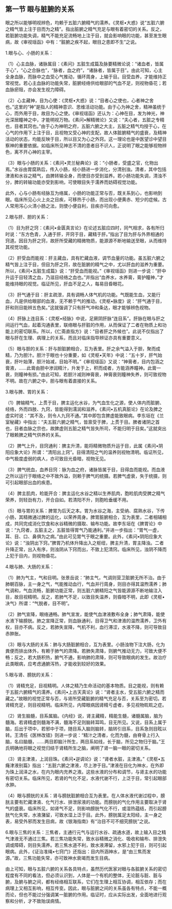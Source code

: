 ## 第一节 眼与脏腑的关系

眼之所以能够明视辨色，均赖于五脏六腑精气的濡养。《灵枢•大惑》说“五脏六腑之精气皆上注于目而为之精”。指出脏腑之精气充足与眼有着密切的关系。反之，若脏腑功能失调，精气不能充足流畅地上注于目，就会影响眼的功能，甚至发生眼病，故《审视瑶函》中有：“脏腑之疾不起，眼目之患即不生”之说。

1.眼与心、小肠的关系：

（1）心主血脉，诸脉属目：《素问》五脏生成篇及脉要精微论说：“诸血者，皆属于心”，“心之合脉也”，“脉者，血之府”，“诸脉者，皆属于目”。由此可知，心主全身血脉，而脉中之血受心气推动，循环周身，上输于目。目受血养，才能维持正常视觉。若心主血脉的功能失常，脏腑经络供给眼部的气血不足，则视物昏花；若血脉瘀阻，亦会发生视力障碍。

（2）心主藏神，目为心使：《灵枢•大惑》说：“目者心之使也，心者神之舍也。”这里的“神”是指人的精神意识、思维活动功能。由于心为神之舍，精神虽统于心，而外用于目，故目为心之使。《审视瑶函》还认为：心神在目，发为神光，神光深居瞳神之中，才能明视万物。《素问•解精微论》又说：“夫心者，五脏之专精也，目者其窍也。”由于心为神明之府，五脏六腑之大主，五脏之精气均授于心，在心气的作用下上注于目，且视物又受心神的支配，故人体脏腑精气的盛衰，及精神活动的状态，均能反映于目，所以目又为心之外窍。这一理论也是中医望诊中望目察神的重要依据。如临床所见神志不清的患者目不识人，正说明了眼之能够视物辨色，离不开心神的主宰。

（3）眼与小肠的关系：《素问•灵兰秘典论》说：“小肠者，受盛之官，化物出焉。”水谷由胃腐熟后，传入小肠，经小肠进一步消化，分清别浊。清者，其中包括津液和水谷之精气，由脾转输全身，而使目亦受到滋养。若小肠功能失调，清浊不分，脾的转输功能亦受到影响，可使眼目失于濡养而妨碍视觉功能。

此外，心与小肠有经脉互为络属，小肠的功能正常与否，既关系到心，也影响到眼。临床所见心火上炎之目疾，可移热于小肠，而出现小便黄赤、短少的症候。古人常用泻心火清小肠之法，则使小便自利，目疾亦可向愈。

2.眼与肝、胆的关系：

（1）目为肝之窍：《素问•金匮真言论》在论述五脏应四时，同气相求，各有所归时说：“东方色青，入通于肝，开窍于目，藏精于肝。”指出了目为肝与外界相通的窍道。因目为肝之窍，故肝所受藏的精微物质，能源源不断地输送至眼，从而维持其视觉功能。

（2）肝受血而能视：肝主藏血，具有贮藏血液，调节血量的功能。虽五脏六腑之精气皆上注于目，但目为肝之窍，故在脏腑的精气之中，尤以肝血的滋养为重要。所以，《素问•五脏生成篇》说：“肝受血而能视。”《审视瑶函》则进一步说：“肝中升运于目轻清之血，乃滋目经络之血也。”并指出“血养水，水养膏，膏护瞳神，”才能维持眼的视觉。临证所见，肝血不足之人，每易目昏眼花。

（3）肝气通于目：肝主疏泄，具有调畅人体气机的功能。气既能生血，又能行血，凡是供给眼部的血液，无不赖于气的推动。《灵枢•脉度》说：“肝气通于目，肝和则目能辨五色矣。”这就强调了只有肝气冲和条达，眼才能够辨色视物。

（4）肝脉上连目系：《灵枢•经脉》中说，足厥阴肝脉“连目系”。肝脉在眼与肝之间运行气血，起着沟通表里，联络眼与肝脏的作用，从而保证了二者在物质上和功能上的密切联系。所以，《仁斋直指方》说：“目者肝之外候也”。此说不仅指出了眼与肝在生理、病理上的关系，而且对临床指导辨证亦具有重要意义。

（5）眼与胆的关系：肝与胆脏腑相合，互为表里。肝之余气溢入于胆，聚而成精，乃为胆汁。胆汁于眼也十分重要，如《灵枢•天年》中说：“五十岁，肝气始衰，肝叶始薄，胆汁始减，目始不明。”《审视瑶函》又说：“神膏者，目内包涵之膏液，……此膏由胆中渗润精汁，升发于上，积而成者，方能涵养瞳神。此膏一衰，则瞳神有损。”由此可知，若胆汁减则神膏衰，神膏衰则瞳神失养，则可致视物不明。故在六腑之中，胆与眼有着直接的关系。

3.眼与脾、胃的关系：

（1）脾输精气，上贯于目，脾主运化水谷，为气血生化之源，使人体内而脏腑、经络，外而四肢、九窍，皆能得到濡润和滋养。《素问•五机真脏论》在论及脾之虚实时说：“其不及，则令人九窍不通。”其中即包含脾虚能致眼病。李东垣在《兰室秘藏》中指出：“夫五脏六腑之精气，皆禀受于脾，上贯于目。脾者诸阴之首也，目者血脉之宗也，故脾虚则五脏之精气皆失所司，不能归明于目矣。”这就突出了眼赖脾之精气供养的关系。

（2）脾气上升，目窍通利：脾主升清，能将精微物质升运于目，此属《素问•阴阳应象大论》所谓：“清阳出上窍”。目得清阳之气的温养则视物清明。临证所见，中气极度虚弱的病人，亦可致目光昏暗，视物无见。

（3）脾气统血，血养目窍：脉为血之府，诸脉皆属于目，目得血而能视。而血液之所以运行于眼络之中不致外溢，则赖于脾气的统摄。若脾气虚衰，失于统摄，则可引起眼部出血的疾患。

（4）脾主肌肉，睑能开合：脾主运化水谷之精以生养肌肉，胞睑肌肉受脾之精气荣养，则轻劲有力，开合自如。若清阳不升，则胞睑垂缓不用。

（5）眼与胃的关系：脾胃为后天之本。胃为水谷之海，主受纳、腐熟水谷，下传小肠，其精微通过脾的运化，以荣养周身。脾胃脏腑相合，互为表里，二者相辅相成，共同完成消化饮食和水谷精微的摄取、输布功能。故李东垣在《脾胃论》中说：“九窍者，五脏主之，五脏皆得胃气乃能通利。”并进一步指出：“胃气一虚，耳、目、口、鼻俱为之病。”由此可见胃气于眼之重要。此外，《素问•阴阳应象大论》说：“浊阴出下窍。”脾胃乃机体升降出入之枢纽，脾主升清，胃主降浊。二者升降正常，出入有序，则浊阴从下窍而出，不致上犯清窍。临床所见，浊阴不降而上犯于目内，则视物昏花。

4.眼与肺、大肠的关系：

（1）肺为气主，气和目明。张景岳说：“肺主气，气调则营卫脏腑无所不治。由于肺朝百脉，主一身之气，气能推动血行，气血并行周身，则目亦得其温煦濡养；肺气调和，气血流畅，脏腑功能正常，则五脏六腑精阳之气皆能源源不断地输注入目，故目视精明。反之，若肺气不足，以致目失温养，则昏暗不明，此即《灵枢•决气》所谓：“气脱者，目不明”。

（2）肺气宣降，眼络通畅。肺气宣发，能使气血津液敷布全身；肺气肃降，能使水液下输膀胱。肺之宣降正常，则血脉通利，目得卫气和津液的温煦濡养，卫外有权，目亦不病。反之，若肺失宣降，气机不利，血行滞涩，水液不降，则可导致目赤肿胀。

（3）眼与大肠的关系：肺与大肠脏腑相合，互为表里。小肠浊物下注大肠，化为粪便而排出体外，有赖于肺气的肃降。若肺失肃降，则腑气推动无力，可致大便不畅；反之，若大肠积热，腑气不通，影响肺的肃降，则可导致眼病的发生。故治疗此类眼病，应考虑通腑泻热，才能收到较好的效果。

5.眼与肾、膀胱的关系：

（1）肾精充足，目视精明。人体之精乃生命活动的基本物质。目之能视，则有赖于五脏六腑精气的濡养。《素问•上古天真论》说：“肾者主水，受五脏六腑之精而藏之。”故眼的视觉正常与否，与肾所受藏脏腑的精气充足与否，关系至为密切。若肾精充足，则目视精明。临床所见，内障眼病因肾精亏虚者，多见视物䀮䀮之症。

（2）肾生脑髓，目系属脑。《内经》说，肾主藏精，精能生髓，诸髓属脑，脑为髓海。若肾精虚则髓海不满，髓海不足则脑转耳鸣，目无所见。又说，目系上属于脑，后出于项中，若邪中于项，随目系入脑则脑转，脑转引目系，目系急则目眩以转。王清任《医林改错》则进一步说：“精汁之清者，化而为髓，由脊骨上行入脑，名曰脑髓，……两目即脑汁所生，两目系如线，长于脑，所见之物归于脑。”王氏明确地将眼之视觉归结于肾精所生之脑，阐明了肾一脑一眼的密切关系。

（3）肾主津液，上润目珠。《素问•逆调论》说：“肾者水脏，主津液。”《灵枢•五癃津液别篇》指出：“五脏六腑之津液，尽上渗于目。”津液在目化为神水，在外即为珠上润泽之水，在内为眼内充养之液。这些水液的分布和调节，与肾主水的功能有密切关系。临床所见，若肾的气化不足，水液代谢不行，上泛于目，常引起眼部水肿。

（4）眼与膀胱的关系：肾与膀胱脏腑相合互为表里。在人体水液代谢过程中，膀胱主要有贮藏津液、化气行水、排泄尿液的功能。而膀胱的气化作用主要取决于肾气的盛衰。临床所见，如肾气不足，则影响膀胱气化不行，或湿热蕴结，而引起膀胱气化失常，水液潴留，可致水湿上泛于目。此外，膀胱属足太阳经，主一身之表，易受外邪而发生目病，故《银海指南》有“治目不可不细究膀胱”之说。

6.眼与三焦的关系：三焦者，主通行元气与运行水谷、疏通水道，故上输入目之精气津液无不通过三焦。若三焦功能失常，致水谷精微之消化、吸收和输布、排泄失调或障碍，则目失濡养。若三焦水道不利，致水液滞留，水邪上犯于目，则可引起眼病。此外，《证治准绳•七窍门》还指出：目内所涵神水，是“由三焦而发源。”故，三焦功能失常，亦可致神水衰竭而发生目病。

由上可知，眼与五脏六腑的关系各具特点，虽然历代医家对眼与各脏腑关系的密切程度有不同的看法，但必须认识到，人体是一个有机的整体，无论脏与脏、脏与腑，及腑与腑之间，都有经络相互联系，它们在生理上相互协调，相互依存；而在病理上又相互影响，相互传变。因此，眼与脏腑之间的关系虽各有特点，不能一概而论，但也不能过分强调某一脏腑的作用。临证时，应从实际出发，全面地进行观察和分析，才不致贻误病情。
